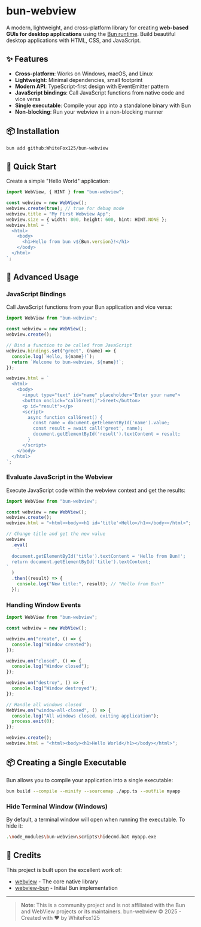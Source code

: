 # bun-webview

A modern, lightweight, and cross-platform library for creating **web-based GUIs for desktop applications** using the [Bun runtime](https://bun.sh). Build beautiful desktop applications with HTML, CSS, and JavaScript.

## ✨ Features

- **Cross-platform**: Works on Windows, macOS, and Linux
- **Lightweight**: Minimal dependencies, small footprint
- **Modern API**: TypeScript-first design with EventEmitter pattern
- **JavaScript bindings**: Call JavaScript functions from native code and vice versa
- **Single executable**: Compile your app into a standalone binary with Bun
- **Non-blocking**: Run your webview in a non-blocking manner

## 📦 Installation

```bash
bun add github:WhiteFox125/bun-webview
```

## 🚀 Quick Start

Create a simple "Hello World" application:

```typescript
import WebView, { HINT } from "bun-webview";

const webview = new WebView();
webview.create(true); // true for debug mode
webview.title = "My First Webview App";
webview.size = { width: 800, height: 600, hint: HINT.NONE };
webview.html = `
  <html>
    <body>
      <h1>Hello from bun v${Bun.version}!</h1>
    </body>
  </html>
`;
```

## 🔌 Advanced Usage

### JavaScript Bindings

Call JavaScript functions from your Bun application and vice versa:

```typescript
import WebView from "bun-webview";

const webview = new WebView();
webview.create();

// Bind a function to be called from JavaScript
webview.bindings.set("greet", (name) => {
  console.log(`Hello, ${name}!`);
  return `Welcome to bun-webview, ${name}!`;
});

webview.html = `
  <html>
    <body>
      <input type="text" id="name" placeholder="Enter your name">
      <button onclick="callGreet()">Greet</button>
      <p id="result"></p>
      <script>
        async function callGreet() {
          const name = document.getElementById('name').value;
          const result = await call('greet', name);
          document.getElementById('result').textContent = result;
        }
      </script>
    </body>
  </html>
`;
```

### Evaluate JavaScript in the Webview

Execute JavaScript code within the webview context and get the results:

```typescript
import WebView from "bun-webview";

const webview = new WebView();
webview.create();
webview.html = "<html><body><h1 id='title'>Hello</h1></body></html>";

// Change title and get the new value
webview
  .eval(
    `
  document.getElementById('title').textContent = 'Hello from Bun!';
  return document.getElementById('title').textContent;
`
  )
  .then((result) => {
    console.log("New title:", result); // "Hello from Bun!"
  });
```

### Handling Window Events

```typescript
import WebView from "bun-webview";

const webview = new WebView();

webview.on("create", () => {
  console.log("Window created");
});

webview.on("closed", () => {
  console.log("Window closed");
});

webview.on("destroy", () => {
  console.log("Window destroyed");
});

// Handle all windows closed
WebView.on("window-all-closed", () => {
  console.log("All windows closed, exiting application");
  process.exit(0);
});

webview.create();
webview.html = "<html><body><h1>Hello World</h1></body></html>";
```

## 📦 Creating a Single Executable

Bun allows you to compile your application into a single executable:

```bash
bun build --compile --minify --sourcemap ./app.ts --outfile myapp
```

### Hide Terminal Window (Windows)

By default, a terminal window will open when running the executable. To hide it:

```bash
.\node_modules\bun-webview\scripts\hidecmd.bat myapp.exe
```

## 🤝 Credits

This project is built upon the excellent work of:

- [webview](https://github.com/exoRift/webview) - The core native library
- [webview-bun](https://github.com/tr1ckydev/webview-bun) - Initial Bun implementation

---

> **Note**: This is a community project and is not affiliated with the Bun and WebView projects or its maintainers.
> bun-webview © 2025 - Created with ❤️ by WhiteFox125
